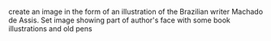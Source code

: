 create an image in the form of an illustration of the Brazilian writer Machado de Assis. Set image showing part of author's face with some book illustrations and old pens
